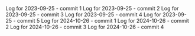 Log for 2023-09-25 - commit 1
Log for 2023-09-25 - commit 2
Log for 2023-09-25 - commit 3
Log for 2023-09-25 - commit 4
Log for 2023-09-25 - commit 5
Log for 2024-10-26 - commit 1
Log for 2024-10-26 - commit 2
Log for 2024-10-26 - commit 3
Log for 2024-10-26 - commit 4

